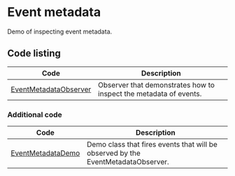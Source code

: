 # Event metadata

Demo of inspecting event metadata.

## Code listing

| Code                                                                                                   | Description                                                       |
|--------------------------------------------------------------------------------------------------------|-------------------------------------------------------------------|
| [EventMetadataObserver](src/main/java/org/omnifaces/procdi/events/metadata/EventMetadataObserver.java) | Observer that demonstrates how to inspect the metadata of events. |

### Additional code

| Code                                                                                           | Description                                                                      |
|------------------------------------------------------------------------------------------------|----------------------------------------------------------------------------------|
| [EventMetadataDemo](src/main/java/org/omnifaces/procdi/events/metadata/EventMetadataDemo.java) | Demo class that fires events that will be observed by the EventMetadataObserver. |
